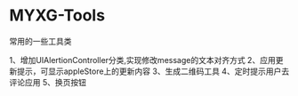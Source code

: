 # MYXG-Tools
常用的一些工具类


1、增加UIAlertionController分类,实现修改message的文本对齐方式
2、应用更新提示，可显示appleStore上的更新内容
3、生成二维码工具
4、定时提示用户去评论应用
5、换页按钮

